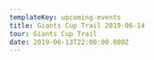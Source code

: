```yaml
---
templateKey: upcoming-events
title: Giants Cup Trail 2019-06-14
tour: Giants Cup Trail
date: 2019-06-13T22:00:00.000Z
---
```

